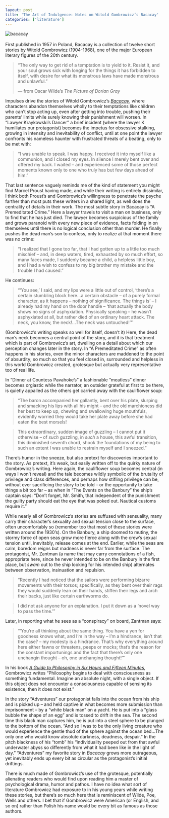 ```yaml
---
layout: post
title: 'The Art of Indulgence: Notes on Witold Gombrowicz’s Bacacay'
categories: ['literature']
---
```

<p><img src="/assets/img/uploads/Bacacay-Cover.jpg" class="image-shadow" style="float:left;margin-right:18px" alt="bacacay" /> <br />
<br />
First published in 1957 in Poland, Bacacay is a collection of twelve short stories by Witold Gombrowicz (1904-1968), one of the major European literary figures of the 20th century.</p>
<blockquote>
<p>&#8220;The only way to get rid of a temptation is to yield to it. Resist it, and your soul grows sick with longing for the things it has forbidden to itself, with desire for what its monstrous laws have made monstrous and unlawful.&#8221;</p>
&mdash; from Oscar Wilde&#8217;s <em>The Picture of Dorian Gray</em>
</blockquote>

<p>Impulses drive the stories of Witold Gombrowicz&#8217;s <a href="http://www.amazon.com/dp/097639507X/?tag=bookenompolic-20"><em>Bacacay</em></a>, where characters abandon themselves wholly to their temptations like children who can&#8217;t stop acting up, even after getting into trouble, pushing their parents&#8217; limits while surely knowing their punishment will worsen. In &#8220;Lawyer Kraykowski&#8217;s Dancer&#8221; a brief incident (where the lawyer K humiliates our protagonist) becomes the impetus for obsessive stalking, growing in intensity and inevitability of conflict, until at one point the lawyer confronts his nameless haunter with frustrated threats of a beating, only to be met with:</p>
<blockquote>
<p>&#8220;I was unable to speak. I was happy. I received it into myself like a communion, and I closed my eyes. In silence I merely bent over and offered my back. I waited &#8211; and experienced some of those perfect moments known only to one who truly has but few days ahead of him.&#8221;</p>
</blockquote>
<p>That last sentence vaguely reminds me of the kind of statement you might find Marcel Proust having made, and while their writing is entirely dissimilar, I think both Proust&#8217;s and  Gombrowicz&#8217;s willingness to penetrate the psyche farther than most puts these writers in a shared light, as well does the centrality of details in their work. The most subtle story in Bacacay is &#8220;A Premeditated Crime.&#8221; Here a lawyer travels to visit a man on business, only to find that he has just died. The lawyer becomes suspicious of the family and grows paranoid with every new piece of evidence, facts folding in on themselves until there is no logical conclusion other than murder. He finally pushes the dead man&#8217;s son to confess, only to realize at that moment there was no crime:</p>
<blockquote>
<p>&#8220;I realized that I gone too far, that I had gotten up to a little too much mischief &#8211; and, in deep waters, tired, exhausted by so much effort, so many faces made, I suddenly became a child, a helpless little boy, and I had a wish to confess to my big brother my mistake and the trouble I had caused.&#8221;</p>
</blockquote>
<p>He continues:</p>
<blockquote>
<p>&#8220;&#8216;You see,&#8217; I said, and my lips were a little out of control, &#8216;there&#8217;s a certain stumbling block here&#8230;a certain obstacle &#8211; of a purely formal character, as it happens &#8211; nothing of significance. The things is&#8217; &#8211; I already had my hand on the door handle &#8211; &#8216;that actually the body shows no signs of asphyxiation. Physically speaking &#8211; he wasn&#8217;t asphyxiated at all, but rather died of an ordinary heart attack. 	The neck, you know, the neck!&#8230;The neck was untouched!&#8217;&#8221;</p>
</blockquote>
<p>(Gombrowicz&#8217;s writing speaks so well for itself, doesn&#8217;t it) Here, the dead man&#8217;s neck becomes a central point of the story, and it is that treatment which is part of Gombrowicz&#8217;s art, dwelling on a detail about which our perception changes later in the story. In &#8220;A Premeditated Crime&#8221; as often happens in his stories, even the minor characters are maddened to the point of absurdity; so much so that you feel closed in, surrounded and helpless in this world Gombrowicz created, grotesque but actually very representative too of real life.</p>
<p>In &#8220;Dinner at Countess Pavahoke&#8217;s&#8221; a fashionable &#8220;meatless&#8221; dinner becomes orgiastic while the narrator, an outsider grateful at first to be there, is quietly appalled as the others get carried away with the cauliflower soup:</p>
<blockquote>
<p>&#8220;The baron accompanied her gallantly, bent over his plate, slurping and smacking his lips with all his might &#8211; and the old marchioness did her best to keep up, chewing and swallowing huge mouthfuls, evidently worried they would take her plate away before she had eaten the best morsels!</p>
</blockquote>
<blockquote>
<p>This extraordinary, sudden image of guzzling &#8211; I cannot put it otherwise &#8211; of <em>such</em> guzzling, in <em>such</em> a house, this awful transition, this diminished seventh chord, shook the foundations of my being to such an extent I was unable to restrain myself and I sneezed.&#8221;</p>
</blockquote>
<p>There&#8217;s humor in the sneeze, but also pretext for discoveries important to the story. As pretext, it&#8217;s weak, but easily written off to the quirky nature of Gombrowicz&#8217;s writing. Here again, the cauliflower soup becomes central (in ways I won&#8217;t reveal) and the tale becomes wildly symbolic of the brutality of privilege and class differences, and perhaps how stifling privilege can be, without ever sacrificing the story to be told &#8211; or the opportunity to take things a bit too far &#8211; as when in &#8220;The Events on the Banbury&#8221; the ship&#8217;s captain says: &#8220;Don&#8217;t forget, Mr. Smith, that independent of the punishment the guilty party should eat the eye that was poked out. Nautical customs require it.&#8221; </p>
<p>While nearly all of Gombrowicz&#8217;s stories are suffused with sensuality, many carry their character&#8217;s sexuality and sexual tension close to the surface, often uncomfortably so (remember too that most of these stories were written around the 1930&#8217;s). On the Banbury, a ship doomed to mutiny, the stormy force of open seas grow more fierce along with the crew&#8217;s sexual tension until, inevitably, release comes at the end. Earlier, while the seas are calm, boredom reigns but madness is never far from the surface. The protagonist, Mr. Zantman (a name that may carry connotations of a fish, appropriate here, since he never intended to be on the Banbury in the first place, but <em>swam</em> out to the ship looking for his intended ship) alternates between observation, insinuation and repulsion.</p>
<blockquote>
<p>&#8220;Recently I had noticed that the sailors were performing bizarre movements with their torsos; specifically, as they bent over their rags they would suddenly lean on their hands, stiffen their legs and arch their backs, just like certain earthworms do.</p>
</blockquote>
<blockquote>
<p>I did not ask anyone for an explanation. I put it down as a &#8216;novel way to pass the time.&#8217;&#8221;</p>
</blockquote>
<p>Later, in reporting what he sees as a &#8220;conspiracy&#8221; on board, Zantman says:</p>
<blockquote>
<p>&#8220;&#8216;You&#8217;re all thinking about the same thing. You have a yen for goodness knows what, and I&#8217;m in the way &#8211; I&#8217;m a hindrance, isn&#8217;t that the case? &#8211; my modesty is a hindrance. That&#8217;s why everything around here either fawns or threatens, peeps or mocks; that&#8217;s the reason for the constant importunings and the fact that there&#8217;s only one unchangin thought &#8211; oh, one unchanging thought!&#8217;&#8221;</p>
</blockquote>
<p>In his book <a href="http://www.amazon.com/dp/030012368X/?tag=bookenompolic-20"><em>A Guide to Philosophy in Six Hours and Fifteen Minutes</em></a>, Gombrowicz writes &#8220;Philosophy begins to deal with consciousness as something fundamental. Imagine an absolute night, with a single object. If this object does not encounter a consciousness capable of sensing its existence, then it does not exist.&#8221;</p>
<p>In the story &#8220;Adventures&#8221; our protagonist falls into the ocean from his ship and is picked up &#8211; and held captive in what becomes more submission than imprisonment &#8211; by a &#8220;white black man&#8221; on a yacht. He is put into a &#8220;glass bubble the shape of an egg&#8221; and is tossed to drift in the sea. The second time this black man captures him, he is put into a steel sphere to be plunged to the bottom of the ocean. &#8220;And so I was to be the only living creature who would experience the gentle thud of the sphere against the ocean bed&#8230;The only one who would know absolute darkness, deadness, despair.&#8221; In the pitch blackness of his &#8220;tomb&#8221; his &#8220;individuality peeped out from that awful underwater abyss so differently from what it had been like in the light of day.&#8221; &#8220;Adventures&#8221; my favorite story in <em>Bacacay</em> grows more outrageous, yet inevitably ends up every bit as circular as the protagonist&#8217;s initial driftings.</p>
<p>There is much made of Gombrowicz&#8217;s use of the grotesque, potentially alienating readers who would find upon reading him a master of psychological drama, humor and pathos. I have no idea what sort of literature Gombrowicz had exposure to in his young years while writing these stories, but there&#8217;s so much here that is reminiscent of Wilde, Poe, Wells and others. I bet that if Gombrowicz were American (or English, and so on) rather than Polish his name would be every bit as famous as those authors. </p>

